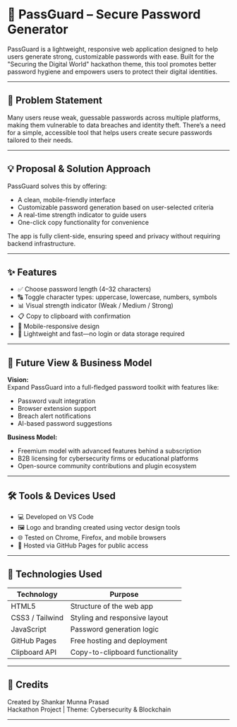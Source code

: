 # 🔐 PassGuard – Secure Password Generator

PassGuard is a lightweight, responsive web application designed to help users generate strong, customizable passwords with ease. Built for the "Securing the Digital World" hackathon theme, this tool promotes better password hygiene and empowers users to protect their digital identities.

---

## 🧠 Problem Statement

Many users reuse weak, guessable passwords across multiple platforms, making them vulnerable to data breaches and identity theft. There’s a need for a simple, accessible tool that helps users create secure passwords tailored to their needs.

---

## 💡 Proposal & Solution Approach

PassGuard solves this by offering:
- A clean, mobile-friendly interface
- Customizable password generation based on user-selected criteria
- A real-time strength indicator to guide users
- One-click copy functionality for convenience

The app is fully client-side, ensuring speed and privacy without requiring backend infrastructure.

---

## ✨ Features

- ✅ Choose password length (4–32 characters)
- 🔠 Toggle character types: uppercase, lowercase, numbers, symbols
- 📊 Visual strength indicator (Weak / Medium / Strong)
- 📋 Copy to clipboard with confirmation
- 📱 Mobile-responsive design
- 💾 Lightweight and fast—no login or data storage required

---

## 🚀 Future View & Business Model

**Vision:**  
Expand PassGuard into a full-fledged password toolkit with features like:
- Password vault integration
- Browser extension support
- Breach alert notifications
- AI-based password suggestions

**Business Model:**  
- Freemium model with advanced features behind a subscription
- B2B licensing for cybersecurity firms or educational platforms
- Open-source community contributions and plugin ecosystem

---

## 🛠️ Tools & Devices Used

- 💻 Developed on VS Code
- 🖼️ Logo and branding created using vector design tools
- 🌐 Tested on Chrome, Firefox, and mobile browsers
- 📁 Hosted via GitHub Pages for public access

---

## 🧪 Technologies Used

| Technology     | Purpose                          |
|----------------|----------------------------------|
| HTML5          | Structure of the web app         |
| CSS3 / Tailwind| Styling and responsive layout    |
| JavaScript     | Password generation logic        |
| GitHub Pages   | Free hosting and deployment      |
| Clipboard API  | Copy-to-clipboard functionality  |

---

## 🙌 Credits
Created by Shankar Munna Prasad
<br>
Hackathon Project | Theme: Cybersecurity & Blockchain

---
